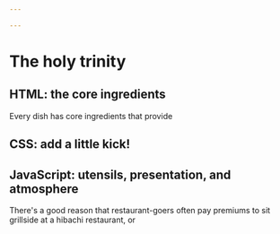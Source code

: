 ```yaml
---

---
```


# The holy trinity

## HTML: the core ingredients

Every dish has core ingredients that provide 

## CSS: add a little kick!



## JavaScript: utensils, presentation, and atmosphere

There's a good reason that restaurant-goers often pay premiums to sit grillside at a hibachi restaurant, or 